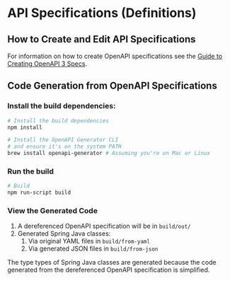 # API Specifications (Definitions)

## How to Create and Edit API Specifications

For information on how to create OpenAPI specifications see the [Guide to Creating OpenAPI 3 Specs](guide.md).

## Code Generation from OpenAPI Specifications

### Install the build dependencies:

```sh
# Install the build dependencies
npm install

# Install the OpenAPI Generator CLI
# and ensure it's on the system PATH
brew install openapi-generator # Assuming you're on Mac or Linux
```

### Run the build

```sh
# Build
npm run-script build
```

### View the Generated Code

1. A dereferenced OpenAPI specification will be in `build/out/`
2. Generated Spring Java classes:
    1. Via original YAML files in `build/from-yaml`
    2. Via generated JSON files in `build/from-json`

The type types of Spring Java classes are generated because the code generated from the dereferenced OpenAPI specification is simplified.